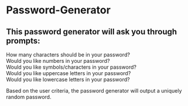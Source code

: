 # Password-Generator

## This password generator will ask you through prompts: 

How many characters should be in your password? <br>
Would you like numbers in your password? <br>
Would you like symbols/characters in your password? <br>
Would you like uppercase letters in your password? <br>
Would you like lowercase letters in your password? <br>

Based on the user criteria, the password generator will output a uniquely random password. 

